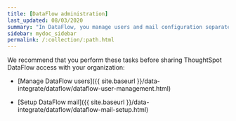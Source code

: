 ```yaml
---
title: [DataFlow administration]
last_updated: 08/03/2020
summary: "In DataFlow, you manage users and mail configuration separately from the core ThoughtSpot cluster configuration."
sidebar: mydoc_sidebar
permalink: /:collection/:path.html
---
```

We recommend that you perform these tasks before sharing ThoughtSpot DataFlow access with your organization:

- [Manage DataFlow users]({{ site.baseurl }}/data-integrate/dataflow/dataflow-user-management.html)

- [Setup DataFlow mail]({{ site.baseurl }}/data-integrate/dataflow/dataflow-mail-setup.html)
